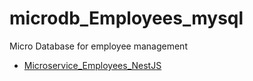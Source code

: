 # microdb_Employees_mysql
Micro Database for employee management 

* [Microservice_Employees_NestJS](https://github.com/andresWeitzel/Microservice_Employees_NestJS)
